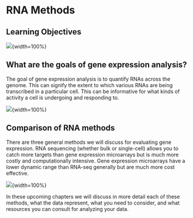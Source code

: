 


# RNA Methods

## Learning Objectives

![](resources/images/07-RNA_files/figure-docx//1YwxXy2rnUgbx_7B7ENH9wpDX-j6JpJz6lGVzOkjo0qY_g12890ae15d7_0_76.png){width=100%}

## What are the goals of gene expression analysis?

The goal of gene expression analysis is to quantify RNAs across the genome. This can signify the extent to which various RNAs are being transcribed in a particular cell. This can be informative for what kinds of activity a cell is undergoing and responding to.

![](resources/images/07-RNA_files/figure-docx//1YwxXy2rnUgbx_7B7ENH9wpDX-j6JpJz6lGVzOkjo0qY_g142c259a793_0_0.png){width=100%}

## Comparison of RNA methods

There are three general methods we will discuss for evaluating gene expression. RNA sequencing (whether bulk or single-cell) allows you to catch more targets than gene expression microarrays but is much more costly and computationally intensive. Gene expression microarrays have a lower dynamic range than RNA-seq generally but are much more cost effective.

![](resources/images/07-RNA_files/figure-docx//1YwxXy2rnUgbx_7B7ENH9wpDX-j6JpJz6lGVzOkjo0qY_g13438a9a5b2_0_80.png){width=100%}

In these upcoming chapters we will discuss in more detail each of these methods, what the data represent, what you need to consider, and what resources you can consult for analyzing your data.
